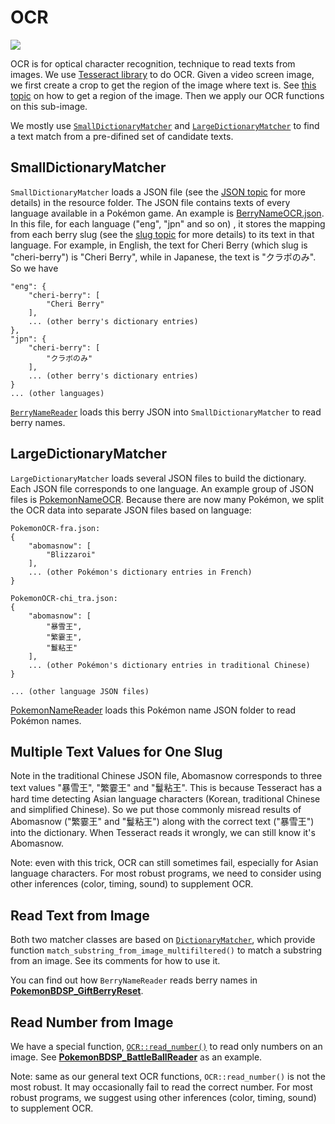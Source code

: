 # OCR

[<img src="https://canary.discordapp.com/api/guilds/695809740428673034/widget.png?style=banner2">](https://discord.gg/cQ4gWxN)

OCR is for optical character recognition, technique to read texts from images.
We use [Tesseract library](https://github.com/tesseract-ocr/tesseract) to do OCR.
Given a video screen image, we first create a crop to get the region of the image where text is. See [this topic](SubImage.md) on how to get a region of the image. Then we apply our OCR functions on this sub-image.

We mostly use [`SmallDictionaryMatcher`](https://github.com/PokemonAutomation/Arduino-Source/blob/main/SerialPrograms/Source/CommonFramework/OCR/OCR_SmallDictionaryMatcher.h)
and [`LargeDictionaryMatcher`](https://github.com/PokemonAutomation/Arduino-Source/blob/main/SerialPrograms/Source/CommonFramework/OCR/OCR_LargeDictionaryMatcher.h)
to find a text match from a pre-difined set of candidate texts.

## SmallDictionaryMatcher

`SmallDictionaryMatcher` loads a JSON file (see the [JSON topic](JSON.md) for more details) in the resource folder. The JSON file contains texts of every language available in a Pokémon game. An example is [BerryNameOCR.json](https://github.com/PokemonAutomation/Packages/blob/master/SerialPrograms/Resources/Pokemon/BerryNameOCR.json). In this file, for each language ("eng", "jpn" and so on) , it stores the mapping from each berry slug (see the [slug topic](Slug.md) for more details) to its text in that language. For example, in English, the text for Cheri Berry (which slug is "cheri-berry") is "Cheri Berry", while in Japanese, the text is "クラボのみ". So we have
```
"eng": {
    "cheri-berry": [
        "Cheri Berry"
    ],
    ... (other berry's dictionary entries)
},
"jpn": {
    "cheri-berry": [
        "クラボのみ"
    ],
    ... (other berry's dictionary entries)
}
... (other languages)
```
[`BerryNameReader`](https://github.com/PokemonAutomation/Arduino-Source/blob/main/SerialPrograms/Source/Pokemon/Inference/Pokemon_BerryNameReader.h) loads this berry JSON into `SmallDictionaryMatcher` to read berry names.

## LargeDictionaryMatcher

`LargeDictionaryMatcher` loads several JSON files to build the dictionary. Each JSON file corresponds to one language. An example group of JSON files is [PokemonNameOCR](https://github.com/PokemonAutomation/Packages/tree/master/SerialPrograms/Resources/Pokemon/PokemonNameOCR). Because there are now many Pokémon, we split the OCR data into separate JSON files based on language:
```
PokemonOCR-fra.json:
{
    "abomasnow": [
        "Blizzaroi"
    ],
    ... (other Pokémon's dictionary entries in French)
}

PokemonOCR-chi_tra.json:
{
    "abomasnow": [
        "暴雪王",
        "繁霎王",
        "鬘粘王"
    ],
    ... (other Pokémon's dictionary entries in traditional Chinese)
}

... (other language JSON files)
```
[PokemonNameReader](https://github.com/PokemonAutomation/Packages/tree/master/SerialPrograms/Source/Pokemon/Inference/Pokemon_NameReader.h) loads this Pokémon name JSON folder to read Pokémon names.

## Multiple Text Values for One Slug
Note in the traditional Chinese JSON file, Abomasnow corresponds to three text values "暴雪王", "繁霎王" and "鬘粘王".
This is because Tesseract has a hard time detecting Asian language characters (Korean, traditional Chinese and simplified Chinese).
So we put those commonly misread results of Abomasnow ("繁霎王" and "鬘粘王") along with the correct text ("暴雪王") into the dictionary. When Tesseract reads it wrongly, we can still know it's Abomasnow.

Note: even with this trick, OCR can still sometimes fail, especially for Asian language characters. For most robust programs, we need to consider using other inferences (color, timing, sound) to supplement OCR.

## Read Text from Image

Both two matcher classes are based on [`DictionaryMatcher`](https://github.com/PokemonAutomation/Arduino-Source/blob/main/SerialPrograms/Source/CommonFramework/OCR/OCR_DictionaryMatcher.h), which provide function `match_substring_from_image_multifiltered()` to match a substring from an image.
See its comments for how to use it.

You can find out how `BerryNameReader` reads berry names in [**PokemonBDSP_GiftBerryReset**](https://github.com/PokemonAutomation/Arduino-Source/blob/main/SerialPrograms/Source/PokemonBDSP/Programs/Farming/PokemonBDSP_GiftBerryReset.cpp).

## Read Number from Image

We have a special function, [`OCR::read_number()`](https://github.com/PokemonAutomation/Arduino-Source/blob/main/SerialPrograms/Source/CommonFramework/OCR/OCR_NumberReader.h)
to read only numbers on an image.
See [**PokemonBDSP_BattleBallReader**](https://github.com/PokemonAutomation/Arduino-Source/blob/main/SerialPrograms/Source/PokemonBDSP/Inference/Battles/PokemonBDSP_BattleBallReader.cpp) as an example.

Note: same as our general text OCR functions, `OCR::read_number()` is not the most robust. It may occasionally fail to read the correct number. For most robust programs, we suggest using other inferences (color, timing, sound) to supplement OCR.
